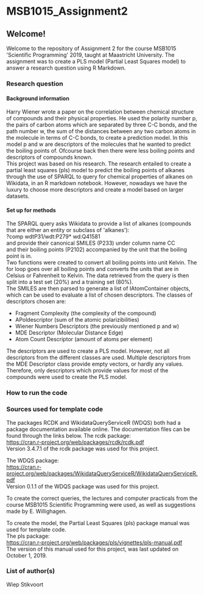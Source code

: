 # MSB1015_Assignment2
## Welcome!
Welcome to the repository of Assignment 2 for the course MSB1015 'Scientific Programming' 2019, taught at Maastricht University. The assignment was to create a PLS model (Partial Least Squares model) to answer a research question using R Markdown. 

### Research question
#### Background information
Harry Wiener wrote a paper on the correlation between chemical structure of compounds and their physical properties. He used the polarity number p, the pairs of carbon atoms which are separated by three C-C bonds, and the path number w, the sum of the distances between any two carbon atoms in the molecule in terms of C-C bonds, to create a prediction model. In this model p and w are descriptors of the molecules that he wanted to predict the boiling points of. Ofcourse back then there were less boiling points and descriptors of compounds known.  
This project was based on his research. The research entailed to create a partial least squares (pls) model to predict the boiling points of alkanes through the use of SPARQL to query for chemical properties of alkanes on Wikidata, in an R markdown notebook. However, nowadays we have the luxury to choose more descriptors and create a model based on larger datasets. 

#### Set up for methods
The SPARQL query asks Wikidata to provide a list of alkanes (compounds that are either an entity or subclass of 'alkanes'):   
?comp wdtP31/wdt:P279* wd:Q41581   
and provide their canonical SMILES (P233) under column name CC  
and their boiling points (P2102) accompanied by the unit that the boiling point is in.  
Two functions were created to convert all boiling points into unit Kelvin. The for loop goes over all boiling points and converts the units that are in Celsius or Fahrenheit to Kelvin. The data retrieved from the query is then split into a test set (20%) and a training set (80%).  
The SMILES are then parsed to generate a list of IAtomContainer objects, which can be used to evaluate a list of chosen descriptors. The classes of descriptors chosen are:
- Fragment Complexity (the complexity of the compound)
- APoldescriptor (sum of the atomic polarizibilities) 
- Wiener Numbers Descriptors (the previously mentioned p and w)
- MDE Descriptor (Molecular Distance Edge) 
- Atom Count Descriptor (amount of atoms per element)  

The descriptors are used to create a PLS model. However, not all descriptors from the different classes are used. Multiple descriptors from the MDE Descriptor class provide empty vectors, or hardly any values. Therefore, only descriptors which provide values for most of the compounds were used to create the PLS model. 

### How to run the code


### Sources used for template code
The packages RCDK and WikidataQueryServiceR (WDQS) both had a package documentation available online. The documentation files can be found through the links below.
The rcdk package:  
https://cran.r-project.org/web/packages/rcdk/rcdk.pdf  
Version 3.4.7.1 of the rcdk package was used for this project.

The WDQS package:  
https://cran.r-project.org/web/packages/WikidataQueryServiceR/WikidataQueryServiceR.pdf  
Version 0.1.1 of the WDQS package was used for this project.

To create the correct queries, the lectures and computer practicals from the course MSB1015 Scientific Programming were used, as well as suggestions made by E. Willighagen. 

To create the model, the Partial Least Squares (pls) package manual was used for template code.   
The pls package:  
https://cran.r-project.org/web/packages/pls/vignettes/pls-manual.pdf  
The version of this manual used for this project, was last updated on October 1, 2019.

### List of author(s)
Wiep Stikvoort

